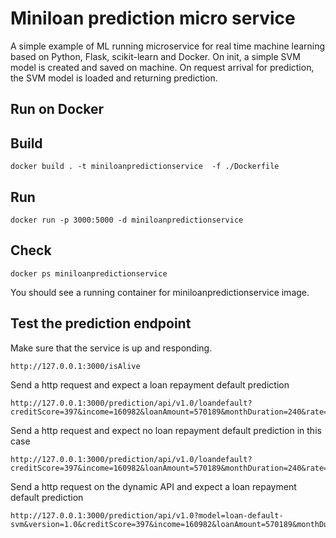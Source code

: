 # Miniloan prediction micro service

A simple example of ML running microservice for real time machine learning based on Python, Flask, scikit-learn and Docker.
On init, a simple SVM model is created and saved on machine. On request arrival for prediction, the SVM model is loaded and returning prediction.    


## Run on Docker

## Build
```console
docker build . -t miniloanpredictionservice  -f ./Dockerfile
```
## Run
```console
docker run -p 3000:5000 -d miniloanpredictionservice 
```

## Check
```console
docker ps miniloanpredictionservice 
```
You should see a running container for miniloanpredictionservice image.

## Test the prediction endpoint

Make sure that the service is up and responding.
```console
http://127.0.0.1:3000/isAlive  
```

Send a http request and expect a loan repayment default prediction 
```console
http://127.0.0.1:3000/prediction/api/v1.0/loandefault?creditScore=397&income=160982&loanAmount=570189&monthDuration=240&rate=0.07&yearlyReimbursement=57195
```

Send a http request and expect no loan repayment default prediction in this case
```console
http://127.0.0.1:3000/prediction/api/v1.0/loandefault?creditScore=397&income=160982&loanAmount=570189&monthDuration=240&rate=0.07&yearlyReimbursement=57195
```

Send a http request on the dynamic API and expect a loan repayment default prediction 
```console
http://127.0.0.1:3000/prediction/api/v1.0?model=loan-default-svm&version=1.0&creditScore=397&income=160982&loanAmount=570189&monthDuration=240&rate=0.07&yearlyReimbursement=57195
```

